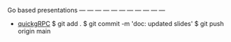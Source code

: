 Go based presentations
 — — — — — — — — — — — 
* [quickgRPC](https://talks.godoc.org/github.com/ashupednekar/slides/quickgrpc/quickgrpc.slide)
$ git add .
$ git commit -m 'doc: updated slides'
$ git push origin main
